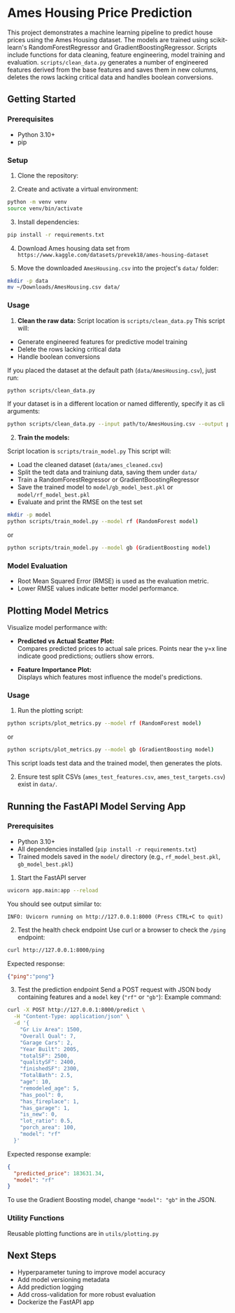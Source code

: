 # Ames Housing Price Prediction

This project demonstrates a machine learning pipeline to predict house prices using the Ames Housing dataset. The models are trained using scikit-learn's RandomForestRegressor and GradientBoostingRegressor. Scripts include functions for data cleaning, feature engineering, model training and evaluation. `scripts/clean_data.py` generates a number of engineered features derived from the base features and saves them in new columns, deletes the rows lacking critical data and handles boolean conversions.

## Getting Started

### Prerequisites

- Python 3.10+ 
- pip

### Setup


1. Clone the repository:

2. Create and activate a virtual environment:

```bash
python -m venv venv
source venv/bin/activate
```

3. Install dependencies:

```bash
pip install -r requirements.txt
```

4. Download Ames housing data set from `https://www.kaggle.com/datasets/prevek18/ames-housing-dataset`

5. Move the downloaded `AmesHousing.csv` into the project's `data/` folder:

```bash
mkdir -p data
mv ~/Downloads/AmesHousing.csv data/
```

### Usage

1. **Clean the raw data:**
Script location is `scripts/clean_data.py` This script will:

- Generate engineered features for predictive model training
- Delete the rows lacking critical data
- Handle boolean conversions

If you placed the dataset at the default path (`data/AmesHousing.csv`), just run:

```bash
python scripts/clean_data.py
```

If your dataset is in a different location or named differently, specify it as cli arguments:

```bash
python scripts/clean_data.py --input path/to/AmesHousing.csv --output path/to/cleaned.csv
```

2. **Train the models:**

Script location is `scripts/train_model.py` This script will:

- Load the cleaned dataset (`data/ames_cleaned.csv`)
- Split the tedt data and trainiung data, saving them under `data/`
- Train a RandomForestRegressor or GradientBoostingRegressor
- Save the trained model to `model/gb_model_best.pkl` or `model/rf_model_best.pkl`
- Evaluate and print the RMSE on the test set


```bash
mkdir -p model
python scripts/train_model.py --model rf (RandomForest model)
```
or
```bash
python scripts/train_model.py --model gb (GradientBoosting model)
```

### Model Evaluation

- Root Mean Squared Error (RMSE) is used as the evaluation metric.
- Lower RMSE values indicate better model performance.

## Plotting Model Metrics

Visualize model performance with:

- **Predicted vs Actual Scatter Plot:**  
Compares predicted prices to actual sale prices. Points near the y=x line indicate good predictions; outliers show errors.

- **Feature Importance Plot:**  
Displays which features most influence the model's predictions.

### Usage

1. Run the plotting script:

```bash
python scripts/plot_metrics.py --model rf (RandomForest model)
```
or
```bash
python scripts/plot_metrics.py --model gb (GradientBoosting model)
```

  This script loads test data and the trained model, then generates the plots.

2. Ensure test split CSVs (`ames_test_features.csv`, `ames_test_targets.csv`) exist in `data/`.

## Running the FastAPI Model Serving App

### Prerequisites
- Python 3.10+
- All dependencies installed (`pip install -r requirements.txt`)
- Trained models saved in the `model/` directory (e.g., `rf_model_best.pkl`, `gb_model_best.pkl`)

1. Start the FastAPI server

```bash
uvicorn app.main:app --reload
```

  You should see output similar to:

  ```
  INFO: Uvicorn running on http://127.0.0.1:8000 (Press CTRL+C to quit)
  ```

2. Test the health check endpoint
  Use curl or a browser to check the `/ping` endpoint:

  ```bash
  curl http://127.0.0.1:8000/ping
  ```

  Expected response:

  ```json
  {"ping":"pong"}
  ```

3. Test the prediction endpoint
  Send a POST request with JSON body containing features and a `model` key (`"rf"` or `"gb"`):
  Example command:

  ```bash
  curl -X POST http://127.0.0.1:8000/predict \
    -H "Content-Type: application/json" \
    -d '{
      "Gr Liv Area": 1500,
      "Overall Qual": 7,
      "Garage Cars": 2,
      "Year Built": 2005,
      "totalSF": 2500,
      "qualitySF": 2400,
      "finishedSF": 2300,
      "TotalBath": 2.5,
      "age": 10,
      "remodeled_age": 5,
      "has_pool": 0,
      "has_fireplace": 1,
      "has_garage": 1,
      "is_new": 0,
      "lot_ratio": 0.5,
      "porch_area": 100,
      "model": "rf"
    }'
  ```

  Expected response example:

  ```json
  {
    "predicted_price": 183631.34,
    "model": "rf"
  }
  ```

  To use the Gradient Boosting model, change `"model": "gb"` in the JSON.

### Utility Functions

Reusable plotting functions are in `utils/plotting.py`

## Next Steps

- Hyperparameter tuning to improve model accuracy
- Add model versioning metadata
- Add prediction logging
- Add cross-validation for more robust evaluation
- Dockerize the FastAPI app

